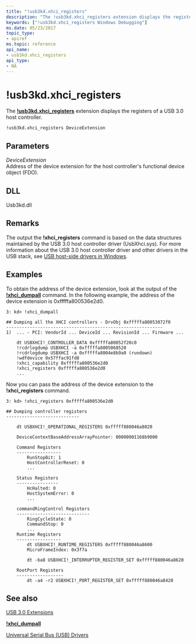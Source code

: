```yaml
---
title: "!usb3kd.xhci_registers"
description: "The !usb3kd.xhci_registers extension displays the registers of a USB 3.0 host controller."
keywords: ["!usb3kd.xhci_registers Windows Debugging"]
ms.date: 05/23/2017
topic_type:
- apiref
ms.topic: reference
api_name:
- usb3kd.xhci_registers
api_type:
- NA
---
```


# !usb3kd.xhci\_registers

The [**!usb3kd.xhci\_registers**](-usb3kd-device-info.md) extension displays the registers of a USB 3.0 host controller.

```dbgcmd
!usb3kd.xhci_registers DeviceExtension
```

## Parameters

<span id="_______DeviceExtension______"></span><span id="_______deviceextension______"></span><span id="_______DEVICEEXTENSION______"></span> *DeviceExtension*   
Address of the device extension for the host controller's functional device object (FDO).

## DLL

Usb3kd.dll

## Remarks

The output the **!xhci\_registers** command is based on the data structures maintained by the USB 3.0 host controller driver (UsbXhci.sys). For more information about the USB 3.0 host controller driver and other drivers in the USB stack, see [USB host-side drivers in Windows](../usbcon/usb-3-0-driver-stack-architecture.md).

## Examples

To obtain the address of the device extension, look at the output of the [**!xhci\_dumpall**](-usb3kd-xhci-dumpall.md) command. In the following example, the address of the device extension is 0xfffffa800536e2d0.

```dbgcmd
3: kd> !xhci_dumpall

## Dumping all the XHCI controllers - DrvObj 0xfffffa80053072f0
------------------------------------------------------------
1)  ... - PCI: VendorId ... DeviceId ... RevisionId ... Firmware ...

    dt USBXHCI!_CONTROLLER_DATA 0xfffffa80052f20c0
    !rcdrlogdump USBXHCI -a 0xfffffa8005068520
    !rcdrlogdump USBXHCI -a 0xfffffa8004e8b9a0 (rundown)
    !wdfdevice 0x57ffac91fd8
    !xhci_capability 0xfffffa800536e2d0
    !xhci_registers 0xfffffa800536e2d0
    ...
```

Now you can pass the address of the device extension to the **!xhci\_registers** command.

```dbgcmd
3: kd> !xhci_registers 0xfffffa800536e2d0

## Dumping controller registers
----------------------------

    dt USBXHCI!_OPERATIONAL_REGISTERS 0xfffff880046a8020

    DeviceContextBaseAddressArrayPointer: 00000001168b9000

    Command Registers
    -----------------
        RunStopBit: 1
        HostControllerReset: 0
        ...

    Status Registers
    ----------------
        HcHalted: 0
        HostSystemError: 0
        ...

    commandRingControl Registers
    ----------------------------
        RingCycleState: 0
        CommandStop: 0
        ...
    Runtime Registers
    -----------------
        dt USBXHCI!_RUNTIME_REGISTERS 0xfffff880046a8600
        MicroFrameIndex: 0x3f7a

        dt -ba8 USBXHCI!_INTERRUPTER_REGISTER_SET 0xfffff880046a8620

    RootPort Registers
    ------------------
        dt -a4 -r2 USBXHCI!_PORT_REGISTER_SET 0xfffff880046a8420
```

## See also

[USB 3.0 Extensions](usb-3-extensions.md)

[**!xhci\_dumpall**](-usb3kd-xhci-dumpall.md)

[Universal Serial Bus (USB) Drivers](../usbcon/index.md)
